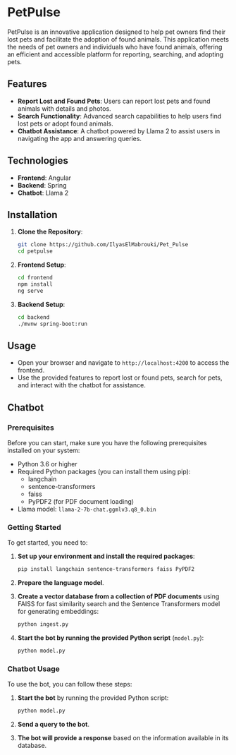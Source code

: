 # PetPulse

PetPulse is an innovative application designed to help pet owners find their lost pets and facilitate the adoption of found animals. This application meets the needs of pet owners and individuals who have found animals, offering an efficient and accessible platform for reporting, searching, and adopting pets.

## Features
- **Report Lost and Found Pets**: Users can report lost pets and found animals with details and photos.
- **Search Functionality**: Advanced search capabilities to help users find lost pets or adopt found animals.
- **Chatbot Assistance**: A chatbot powered by Llama 2 to assist users in navigating the app and answering queries.

## Technologies
- **Frontend**: Angular
- **Backend**: Spring
- **Chatbot**: Llama 2

## Installation
1. **Clone the Repository**:
   ```bash
   git clone https://github.com/IlyasElMabrouki/Pet_Pulse
   cd petpulse
   ```

2. **Frontend Setup**:
   ```bash
   cd frontend
   npm install
   ng serve
   ```

3. **Backend Setup**:
   ```bash
   cd backend
   ./mvnw spring-boot:run
   ```

## Usage
- Open your browser and navigate to `http://localhost:4200` to access the frontend.
- Use the provided features to report lost or found pets, search for pets, and interact with the chatbot for assistance.

## Chatbot

### Prerequisites

Before you can start, make sure you have the following prerequisites installed on your system:

- Python 3.6 or higher
- Required Python packages (you can install them using pip):
  - langchain
  - sentence-transformers
  - faiss
  - PyPDF2 (for PDF document loading)
- Llama model: `llama-2-7b-chat.ggmlv3.q8_0.bin`

### Getting Started

To get started, you need to:

1. **Set up your environment and install the required packages**:
   ```bash
   pip install langchain sentence-transformers faiss PyPDF2
   ```

2. **Prepare the language model**.

3. **Create a vector database from a collection of PDF documents** using FAISS for fast similarity search and the Sentence Transformers model for generating embeddings:
   ```bash
   python ingest.py
   ```

4. **Start the bot by running the provided Python script** (`model.py`):
   ```bash
   python model.py
   ```

### Chatbot Usage

To use the bot, you can follow these steps:

1. **Start the bot** by running the provided Python script:
   ```bash
   python model.py
   ```

2. **Send a query to the bot**.

3. **The bot will provide a response** based on the information available in its database.